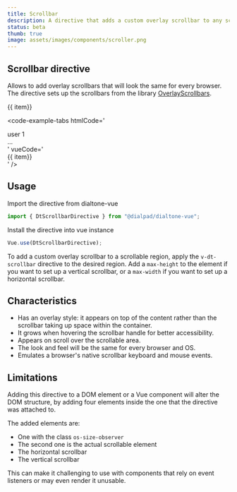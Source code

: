 ```yaml
---
title: Scrollbar
description: A directive that adds a custom overlay scrollbar to any scrollable region.
status: beta
thumb: true
image: assets/images/components/scroller.png
---
```


## Scrollbar directive

Allows to add overlay scrollbars that will look the same for every browser. The directive sets up the scrollbars from the library [OverlayScrollbars](https://kingsora.github.io/OverlayScrollbars/).

<code-well-header>
  <dt-stack class="d-hmx164 d-w30p d-bar8 d-ba d-bc-default" v-dt-scrollbar>
    <div v-for="item in items" class="item">
      {{ item}}
    </div>
  </dt-stack>
</code-well-header>

<code-example-tabs
htmlCode='
<div class="d-hmx164 d-w30p d-bar8 d-ba d-bc-default scrollbar" data-overlayscrollbars="host" data-overlayscrollbars-initialize="true">
  <div class="os-size-observer">
    <div class="os-size-observer-listener"></div>
  </div>
  <div data-overlayscrollbars-viewport="scrollbarHidden overflowXHidden overflowYScroll" tabindex="-1">
    <div class="item">user 1</div>
    ...
  </div>
  <div class="os-scrollbar os-scrollbar-horizontal os-theme-dark os-scrollbar-auto-hide os-scrollbar-handle-interactive os-scrollbar-cornerless os-scrollbar-unusable">
    <div class="os-scrollbar-track">
      <div class="os-scrollbar-handle"></div>
    </div>
  </div>
  <div class="os-scrollbar os-scrollbar-vertical os-theme-dark os-scrollbar-auto-hide os-scrollbar-handle-interactive os-scrollbar-visible os-scrollbar-cornerless">
    <div class="os-scrollbar-track">
      <div class="os-scrollbar-handle"></div>
    </div>
  </div>
</div>
'
vueCode='
<div class="d-hmx164 d-w30p d-bar8 d-ba d-bc-default" v-dt-scrollbar>
  <div v-for="item in items" class="item">
    {{ item}}
  </div>
</div>
'
/>

## Usage

Import the directive from dialtone-vue

```javascript
import { DtScrollbarDirective } from "@dialpad/dialtone-vue";
```

Install the directive into vue instance

```javascript
Vue.use(DtScrollbarDirective);
```

To add a custom overlay scrollbar to a scrollable region, apply the `v-dt-scrollbar` directive to the desired region.
Add a `max-height` to the element if you want to set up a vertical scrollbar, or a `max-width` if you want to set up a horizontal scrollbar.

## Characteristics

* Has an overlay style: it appears on top of the content rather than the scrollbar taking up space within the container.
* It grows when hovering the scrollbar handle for better accessibility.
* Appears on scroll over the scrollable area.
* The look and feel will be the same for every browser and OS.
* Emulates a browser's native scrollbar keyboard and mouse events.

## Limitations

Adding this directive to a DOM element or a Vue component will alter the DOM structure, by adding four elements inside the one that the directive was attached to.

The added elements are:

* One with the class `os-size-observer`
* The second one is the actual scrollable element
* The horizontal scrollbar
* The vertical scrollbar

This can make it challenging to use with components that rely on event listeners or may even render it unusable.

<script setup>
  const items = [
    'user 1',
    'user 2',
    'user 3',
    'user 4',
    'user 5',
    'user 6',
    'user 7',
    'user 8',
    'user 9',
    'user 10',
    'user 11',
    'user 12',
    'user 13',
    'user 14',
    'user 15',
  ]
</script>

<style lang="less" scoped>
.item {
  padding: var(--dt-space-300) var(--dt-space-400);
  border-bottom: var(--dt-size-border-100) solid var(--dt-color-border-default);
  &:last-child {
    border-bottom: none;
  }
}
</style>
